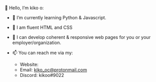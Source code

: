👋 Hello, I’m kiko o:

- 🌱 I’m currently learning Python & Javascript.

- 🧠 I am fluent HTML and CSS

- 💞️ I can develop coherent & responsive web pages for you or your employer/organization. 

- 📫 You can reach me via my:
  - Website: 
  - Email: kiko_oc@protonmail.com
  - Discord: kikoo#9022

<!--

- 💪 Websites/Projects I've developed include:
  -
  -
  -

-->
